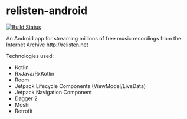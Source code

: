 # relisten-android
[![Build Status](https://travis-ci.org/swbain/relisten-android.svg?branch=master)](https://travis-ci.org/swbain/relisten-android)

An Android app for streaming millions of free music recordings from the Internet Archive http://relisten.net

Technologies used:
- Kotlin
- RxJava/RxKotlin
- Room
- Jetpack Lifecycle Components (ViewModel/LiveData)
- Jetpack Navigation Component
- Dagger 2
- Moshi
- Retrofit

